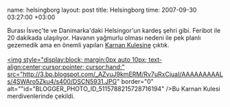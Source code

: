 name: helsingborg
layout: post
title: Helsingborg
time: 2007-09-30 03:27:00 +03:00

Burası İsveç'te ve Danimarka'daki Helsingor'un kardeş şehri gibi. Feribot ile 20 dakikada ulaşılıyor. Havanın yağmurlu olması nedeni ile pek planlı gezemedik ama en önemli yapıları <a href="http://en.wikipedia.org/wiki/K%C3%A4rnan">Karnan Kulesine</a> çıktık.<br /><br /><a href="http://3.bp.blogspot.com/_AZvuJ9kmERM/Rv7uRxCjuaI/AAAAAAAAALs/4SWAro5Zku4/s1600-h/DSCN5931.JPG"><img style="display:block; margin:0px auto 10px; text-align:center;cursor:pointer; cursor:hand;" src="http://3.bp.blogspot.com/_AZvuJ9kmERM/Rv7uRxCjuaI/AAAAAAAAALs/4SWAro5Zku4/s400/DSCN5931.JPG" border="0" alt=""id="BLOGGER_PHOTO_ID_5115788215728716194" />Bu Karnan Kulesi merdivenlerinde çekildi.</a>
